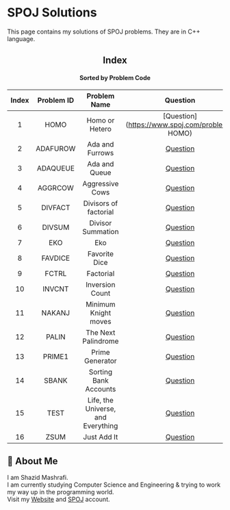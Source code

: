 # SPOJ Solutions

This page contains my solutions of SPOJ problems. They are in C++ language.  


<div align="center">

## Index 
#### Sorted by Problem Code
|  Index  |  Problem ID  | Problem Name | Question | Solution |
| :-----: | :----------: | :----------: | :------: | :------: |
| 1 |  HOMO | Homo or Hetero | [Question](https://www.spoj.com/problems/ HOMO) | [Solution](https://github.com/ShazidMashrafi/SPOJ/tree/main/Codes/ HOMO%20-%20Homo%20or%20Hetero)
| 2 | ADAFUROW | Ada and Furrows | [Question](https://www.spoj.com/problems/ADAFUROW) | [Solution](https://github.com/ShazidMashrafi/SPOJ/tree/main/Codes/ADAFUROW%20-%20Ada%20and%20Furrows)
| 3 | ADAQUEUE | Ada and Queue | [Question](https://www.spoj.com/problems/ADAQUEUE) | [Solution](https://github.com/ShazidMashrafi/SPOJ/tree/main/Codes/ADAQUEUE%20-%20Ada%20and%20Queue)
| 4 | AGGRCOW | Aggressive Cows | [Question](https://www.spoj.com/problems/AGGRCOW) | [Solution](https://github.com/ShazidMashrafi/SPOJ/tree/main/Codes/AGGRCOW%20-%20Aggressive%20Cows)
| 5 | DIVFACT | Divisors of factorial | [Question](https://www.spoj.com/problems/DIVFACT) | [Solution](https://github.com/ShazidMashrafi/SPOJ/tree/main/Codes/DIVFACT%20-%20Divisors%20of%20factorial)
| 6 | DIVSUM | Divisor Summation | [Question](https://www.spoj.com/problems/DIVSUM) | [Solution](https://github.com/ShazidMashrafi/SPOJ/tree/main/Codes/DIVSUM%20-%20Divisor%20Summation)
| 7 | EKO | Eko | [Question](https://www.spoj.com/problems/EKO) | [Solution](https://github.com/ShazidMashrafi/SPOJ/tree/main/Codes/EKO%20-%20Eko)
| 8 | FAVDICE | Favorite Dice | [Question](https://www.spoj.com/problems/FAVDICE) | [Solution](https://github.com/ShazidMashrafi/SPOJ/tree/main/Codes/FAVDICE%20-%20Favorite%20Dice)
| 9 | FCTRL | Factorial | [Question](https://www.spoj.com/problems/FCTRL) | [Solution](https://github.com/ShazidMashrafi/SPOJ/tree/main/Codes/FCTRL%20-%20Factorial)
| 10 | INVCNT | Inversion Count | [Question](https://www.spoj.com/problems/INVCNT) | [Solution](https://github.com/ShazidMashrafi/SPOJ/tree/main/Codes/INVCNT%20-%20Inversion%20Count)
| 11 | NAKANJ | Minimum Knight moves | [Question](https://www.spoj.com/problems/NAKANJ) | [Solution](https://github.com/ShazidMashrafi/SPOJ/tree/main/Codes/NAKANJ%20-%20Minimum%20Knight%20moves)
| 12 | PALIN | The Next Palindrome | [Question](https://www.spoj.com/problems/PALIN) | [Solution](https://github.com/ShazidMashrafi/SPOJ/tree/main/Codes/PALIN%20-%20The%20Next%20Palindrome)
| 13 | PRIME1 | Prime Generator | [Question](https://www.spoj.com/problems/PRIME1) | [Solution](https://github.com/ShazidMashrafi/SPOJ/tree/main/Codes/PRIME1%20-%20Prime%20Generator)
| 14 | SBANK | Sorting Bank Accounts | [Question](https://www.spoj.com/problems/SBANK) | [Solution](https://github.com/ShazidMashrafi/SPOJ/tree/main/Codes/SBANK%20-%20Sorting%20Bank%20Accounts)
| 15 | TEST | Life, the Universe, and Everything | [Question](https://www.spoj.com/problems/TEST) | [Solution](https://github.com/ShazidMashrafi/SPOJ/tree/main/Codes/TEST%20-%20Life,%20the%20Universe,%20and%20Everything)
| 16 | ZSUM | Just Add It | [Question](https://www.spoj.com/problems/ZSUM) | [Solution](https://github.com/ShazidMashrafi/SPOJ/tree/main/Codes/ZSUM%20-%20Just%20Add%20It)


</div>

## 🚀 About Me

I am Shazid Mashrafi.  
I am currently studying Computer Science and Engineering & trying to work my way up in the programming world.     
Visit my [Website](https://shazidmashrafi.com) and [SPOJ](https://www.spoj.com/users/shazidmashrafi) account.